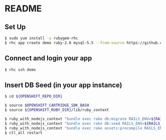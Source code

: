 # README


## Set Up

```bash
$ sudo yum install -y rubygem-rhc
$ rhc app create demo ruby-2.0 mysql-5.5 --from-source https://github.com/kazuhisya/graph_demo.git
```


## Connect and login your app

```bash
$ rhc ssh demo
```

## Insert DB Seed (in your app instance)

```bash
$ cd ${OPENSHIFT_REPO_DIR}

$ source $OPENSHIFT_CARTRIDGE_SDK_BASH
$ source ${OPENSHIFT_RUBY_DIR}/lib/ruby_context

$ ruby_with_nodejs_context "bundle exec rake db:migrate RAILS_ENV=${RAILS_ENV:-production}"
$ ruby_with_nodejs_context "bundle exec rake db:seed RAILS_ENV=${RAILS_ENV:-production}"
$ ruby_with_nodejs_context "bundle exec rake assets:precompile RAILS_ENV=${RAILS_ENV:-production}"
$ ctl_all restart
```
